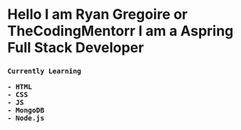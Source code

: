 <h1>Hello I am Ryan Gregoire or TheCodingMentorr I am a Aspring Full Stack Developer</h1>

<h3>
    
    Currently Learning

    - HTML
    - CSS
    - JS
    - MongoDB
    - Node.js

</h3>
